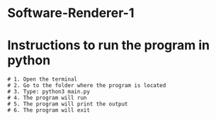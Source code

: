 # Software-Renderer-1

# Instructions to run the program in python

    # 1. Open the terminal
    # 2. Go to the folder where the program is located
    # 3. Type: python3 main.py
    # 4. The program will run
    # 5. The program will print the output
    # 6. The program will exit